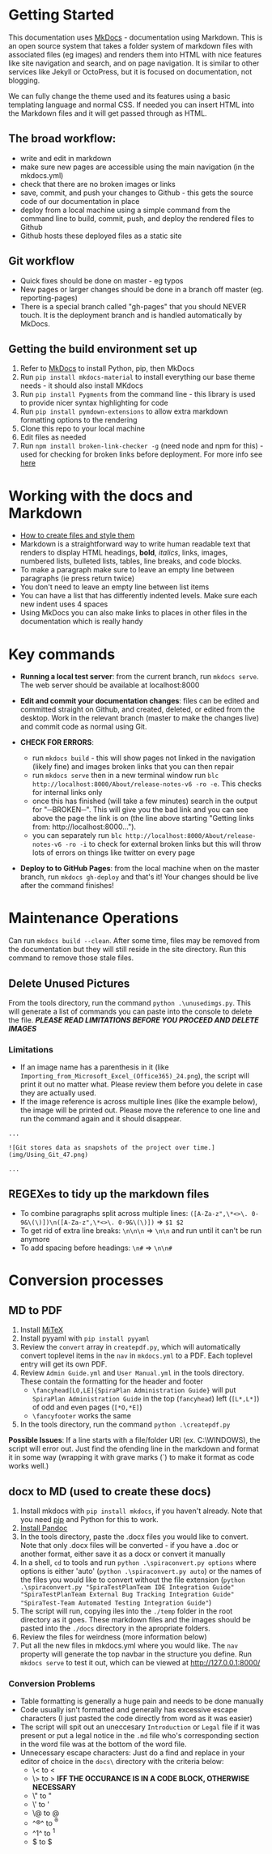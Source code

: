 # Getting Started
This documentation uses [MkDocs](https://www.mkdocs.org/) - documentation using Markdown. This is an open source system that takes a folder system of markdown files with associated files (eg images) and renders them into HTML with nice features like site navigation and search, and on page navigation. It is similar to other services like Jekyll or OctoPress, but it is focused on documentation, not blogging.

We can fully change the theme used and its features using a basic templating language and normal CSS. If needed you can insert HTML into the Markdown files and it will get passed through as HTML.


## The broad workflow:
- write and edit in markdown
- make sure new pages are accessible using the main navigation (in the mkdocs.yml)
- check that there are no broken images or links
- save, commit, and push your changes to Github - this gets the source code of our documentation in place
- deploy from a local machine using a simple command from the command line to build, commit, push, and deploy the rendered files to Github
- Github hosts these deployed files as a static site

## Git workflow
- Quick fixes should be done on master - eg typos
- New pages or larger changes should be done in a branch off master (eg. reporting-pages)
- There is a special branch called "gh-pages" that you should NEVER touch. It is the deployment branch and is handled automatically by MkDocs. 


## Getting the build environment set up
1. Refer to [MkDocs](https://www.mkdocs.org/#installation) to install Python, pip, then MkDocs
2. Run `pip install mkdocs-material` to install everything our base theme needs - it should also install MKdocs
3. Run `pip install Pygments` from the command line - this library is used to provide nicer syntax highlighting for code
4. Run `pip install pymdown-extensions` to allow extra markdown formatting options to the rendering
6. Clone this repo to your local machine
7. Edit files as needed
8. Run `npm install broken-link-checker -g` (need node and npm for this) - used for checking for broken links before deployment. For more info see [here](https://matthewsetter.com/writing-tools/npm-broken-link-checker/)


# Working with the docs and Markdown
- [How to create files and style them](https://www.mkdocs.org/user-guide/writing-your-docs/)
- Markdown is a straightforward way to write human readable text that renders to display HTML headings, **bold**, *italics*, links, images, numbered lists, bulleted lists, tables, line breaks, and code blocks.
- To make a paragraph make sure to leave an empty line between paragraphs (ie press return twice)
- You don't need to leave an empty line between list items
- You can have a list that has differently indented levels. Make sure each new indent uses 4 spaces
- Using MkDocs you can also make links to places in other files in the documentation which is really handy



# Key commands
- **Running a local test server**: from the current branch, run `mkdocs serve`. The web server should be available at localhost:8000
- **Edit and commit your documentation changes**: files can be edited and committed straight on Github, and created, deleted, or edited from the desktop. Work in the relevant branch (master to make the changes live) and commit code as normal using Git. 
- **CHECK FOR ERRORS**:

    - run `mkdocs build` - this will show pages not linked in the navigation (likely fine) and images broken links that you can then repair
    - run `mkdocs serve` then in a new terminal window run `blc http://localhost:8000/About/release-notes-v6 -ro -e`. This checks for internal links only
    - once this has finished (will take a few minutes) search in the output for "─BROKEN─". This will give you the bad link and you can see above the page the link is on (the line above starting "Getting links from: http://localhost:8000...").
    - you can separately run `blc http://localhost:8000/About/release-notes-v6 -ro -i` to check for external broken links but this will throw lots of errors on things like twitter on every page

- **Deploy to to GitHub Pages**: from the local machine when on the master branch, run `mkdocs gh-deploy` and that's it! Your changes should be live after the command finishes!


# Maintenance Operations

Can run `mkdocs build --clean`. After some time, files may be removed from the documentation but they will still reside in the site directory. Run this command to remove those stale files.

## Delete Unused Pictures
From the tools directory, run the command `python .\unusedimgs.py`. This will generate a list of commands you can paste into the console to delete the file. ***PLEASE READ LIMITATIONS BEFORE YOU PROCEED AND DELETE IMAGES*** 


### Limitations
- If an image name has a parenthesis in it (like `Importing_from_Microsoft_Excel_(Office365)_24.png`), the script will print it out no matter what. Please review them before you delete in case they are actually used.
- If the image reference is across multiple lines (like the example below), the image will be printed out. Please move the reference to one line and run the command again and it should disappear.

```
...

![Git stores data as snapshots of the project over time.](img/Using_Git_47.png)

...
```
 


## REGEXes to tidy up the markdown files
* To combine paragraphs split across multiple lines: `([A-Za-z",\*<>\. 0-9&\(\)])\n([A-Za-z",\*<>\. 0-9&\(\)])` => `$1 $2`
* To get rid of extra line breaks: `\n\n\n` => `\n\n` and run until it can't be run anymore
* To add spacing before headings: `\n#` => `\n\n#`



# Conversion processes

## MD to PDF
1. Install [MiTeX](https://miktex.org/howto/install-miktex)
2. Install pyyaml with `pip install pyyaml`
3. Review the `convert` array in `createpdf.py`, which will automatically convert toplevel items in the `nav` in `mkdocs.yml` to a PDF. Each toplevel entry will get its own PDF. 
4. Review `Admin Guide.yml` and `User Manual.yml` in the tools directory. These contain the formatting for the header and footer
    - `\fancyhead[LO,LE]{SpiraPlan Administration Guide}` will put `SpiraPlan Administration Guide` in the top 
    (`fancyhead`) left (`[L*,L*]`) of odd and even pages (`[*O,*E]`)
    - `\fancyfooter` works the same
5. In the tools directory, run the command `python .\createpdf.py`
 
**Possible Issues**: If a line starts with a file/folder URI (ex. C:\WINDOWS), the script will error out. Just find the ofending line in the markdown and format it in some way (wrapping it with grave marks (\`) to make it format as code works well.)


## docx to MD (used to create these docs)
1. Install mkdocs with `pip install mkdocs`, if you haven't already. Note that you need [pip](https://pip.pypa.io/en/stable/installing/) and Python for this to work. 
2. [Install Pandoc](https://pandoc.org/installing.html)
3. In the tools directory, paste the .docx files you would like to convert. Note that only .docx files will be converted - if you have a .doc or another format, either save it as a docx or convert it manually
4. In a shell, `cd` to tools and run `python .\spiraconvert.py options` where options is either 'auto' (`python .\spiraconvert.py auto`) or the names of the files you would like to convert without the file extension (`python .\spiraconvert.py "SpiraTestPlanTeam IDE Integration Guide" "SpiraTestPlanTeam External Bug Tracking Integration Guide" "SpiraTest-Team Automated Testing Integration Guide"`)
5. The script will run, copying iles into the `./temp` folder in the root directory as it goes. These markdown files and the images should be pasted into the `./docs` directory in the apropriate folders.
6. Review the files for weirdness (more information below)
7. Put all the new files in mkdocs.yml where you would like. The `nav` property will generate the top navbar in the structure you define. Run `mkdocs serve` to test it out, which can be viewed at http://127.0.0.1:8000/


### Conversion Problems
- Table formatting is generally a huge pain and needs to be done manually
- Code usually isn't formatted and generally has excessive escape characters (I just pasted the code directly from word as it was easier)
- The script will spit out an uneccesary `Introduction` or `Legal` file if it was present or put a legal notice in the `.md` file who's corresponding section in the word file was at the bottom of the word file.
- Unnecessary escape characters: Just do a find and replace in your editor of choice in the `docs\` directory with the criteria below:
    - \\< to <
    - \\> to > **IFF THE OCCURANCE IS IN A CODE BLOCK, OTHERWISE NECESSARY** 
    - \\" to "
    - \\' to '
    - \\@ to @
    - ^®^ to <sup>®</sup>
    - ^1^ to <sup>1</sup>
    - \$ to $
